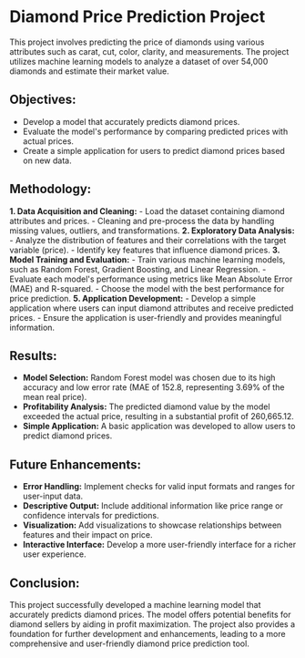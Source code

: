 # Diamond Price Prediction Project

This project involves predicting the price of diamonds using various attributes such as carat, cut, color, clarity, and measurements. The project utilizes machine learning models to analyze a dataset of over 54,000 diamonds and estimate their market value.

## Objectives:
- Develop a model that accurately predicts diamond prices.
- Evaluate the model's performance by comparing predicted prices with actual prices.
- Create a simple application for users to predict diamond prices based on new data.
 
## Methodology:
**1. Data Acquisition and Cleaning:**
    - Load the dataset containing diamond attributes and prices.
    - Cleaning and pre-process the data by handling missing values, outliers, and transformations.
**2. Exploratory Data Analysis:**
    - Analyze the distribution of features and their correlations with the target variable (price).
    - Identify key features that influence diamond prices.
**3. Model Training and Evaluation:**
    - Train various machine learning models, such as Random Forest, Gradient Boosting, and Linear Regression.
    - Evaluate each model's performance using metrics like Mean Absolute Error (MAE) and R-squared.
    - Choose the model with the best performance for price prediction.
**5. Application Development:**
    - Develop a simple application where users can input diamond attributes and receive predicted prices.
    - Ensure the application is user-friendly and provides meaningful information.

## Results:
- **Model Selection:** Random Forest model was chosen due to its high accuracy and low error rate (MAE of 152.8, representing 3.69% of the mean real price).
- **Profitability Analysis:** The predicted diamond value by the model exceeded the actual price, resulting in a substantial profit of 260,665.12.
- **Simple Application:** A basic application was developed to allow users to predict diamond prices.
  
## Future Enhancements:
- **Error Handling:** Implement checks for valid input formats and ranges for user-input data.
- **Descriptive Output:** Include additional information like price range or confidence intervals for predictions.
- **Visualization:** Add visualizations to showcase relationships between features and their impact on price.
- **Interactive Interface:** Develop a more user-friendly interface for a richer user experience. 

## Conclusion:
This project successfully developed a machine learning model that accurately predicts diamond prices. The model offers potential benefits for diamond sellers by aiding in profit maximization. The project also provides a foundation for further development and enhancements, leading to a more comprehensive and user-friendly diamond price prediction tool.

